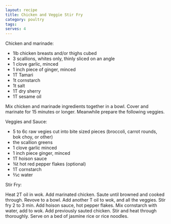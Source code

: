 ```yaml
---
layout: recipe
title: Chicken and Veggie Stir Fry
category: poultry
tags: 
serves: 4
---
```

Chicken and marinade:
- 1lb chicken breasts and/or thighs cubed
- 3 scallions, whites only, thinly sliced on an angle
- 1 clove garlic, minced
- 1 inch piece of ginger, minced
- 1T Tamari
- 1t cornstarch
- 1t salt
- 1T dry sherry
- 1T sesame oil


Mix chicken and marinade ingredients together in a bowl. Cover and marinate for 15 minutes or longer. Meanwhile prepare the following veggies.

Veggies and Sauce:
- 5 to 6c raw vegies cut into bite sized pieces (broccoli, carrot rounds, bok choy, or other)
- the scallion greens
- 1 clove garlic minced
- 1 inch piece ginger, minced
- 1T hoison sauce
- ¾t hot red pepper flakes (optional)
- 1T cornstarch
- ⅔c water


Stir Fry:

Heat 2T oil in wok.  Add marinated chicken.  Saute until browned and cooked through. Revove to a bowl.  Add another T oil to wok, and all the veggies.  Stir fry 2 to 3 min.  Add hoison sauce, hot pepper flakes.  Mix cornstarch with water, add to wok. Add previously sauted chicken.  Stir and heat through thoroughly.  Serve on a bed of jasmine rice or rice noodles.









